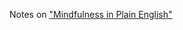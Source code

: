 Notes on ["Mindfulness in Plain English"](http://www.vipassana.com/meditation/mindfulness_in_plain_english.php)

